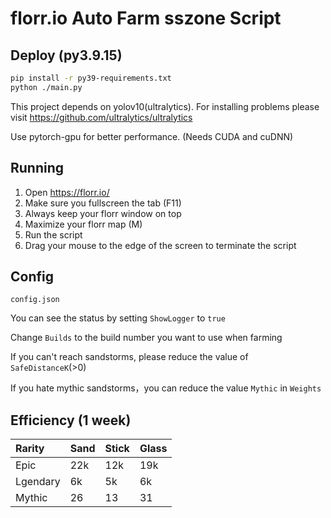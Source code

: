 # florr.io Auto Farm sszone Script

## Deploy (py3.9.15)

```bash
pip install -r py39-requirements.txt
python ./main.py
```

This project depends on yolov10(ultralytics). For installing problems please visit https://github.com/ultralytics/ultralytics

Use pytorch-gpu for better performance. (Needs CUDA and cuDNN)

## Running

1. Open https://florr.io/
2. Make sure you fullscreen the tab (F11)
3. Always keep your florr window on top
4. Maximize your florr map (M)
5. Run the script
6. Drag your mouse to the edge of the screen to terminate the script

## Config

```
config.json
```

You can see the status by setting `ShowLogger` to `true`

Change `Builds` to the build number you want to use when farming

If you can't reach sandstorms, please reduce the value of  `SafeDistanceK`(>0)

If you hate mythic sandstorms，you can reduce the value `Mythic` in `Weights`

## Efficiency (1 week)

| Rarity   | Sand | Stick | Glass |
| :------- | ---- | ----- | ----- |
| Epic     | 22k  | 12k   | 19k   |
| Lgendary | 6k   | 5k    | 6k    |
| Mythic   | 26   | 13    | 31    |
